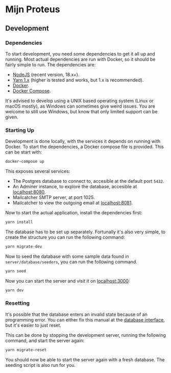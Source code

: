 # Mijn Proteus

## Development

### Dependencies

To start development, you need some dependencies to get it all up and running.
Most actual dependencies are run with Docker, so it should be fairly simple to run.
The dependencies are:

- [NodeJS](https://nodejs.org/) (recent version, 18.x+).
- [Yarn 1.x](https://yarnpkg.com/) (higher is tested and works, but 1.x is recommended).
- [Docker](https://www.docker.com/).
- [Docker Compose](https://docs.docker.com/compose/).

It's advised to develop using a UNIX based operating system (Linux or macOS mostly), as Windows can sometimes give weird issues.
You are welcome to still use Windows, but know that only limited support can be given.

### Starting Up

Development is done locally, with the services it depends on running with Docker.
To start the dependencies, a Docker compose file is provided.
This can be start with:

```bash
docker-compose up
```

This exposes several services:

- The Postgres database to connect to, accesible at the default port `5432`.
- An Adminer instance, to explore the database, accesible at [localhost:8080](http://localhost:8080).
- Mailcatcher SMTP server, at port 1025.
- Mailcatcher to view the outgoing email at [localhost:8081](http://localhost:8081).

Now to start the actual application, install the dependencies first:

```bash
yarn install
```

The database has to be set up separately.
Fortunally it's also very simple, to create the structure you can run the following command:

```bash
yarn migrate-dev
```

Now to seed the database with some sample data found in `server/database/seeders`, you can run the following command.

```bash
yarn seed
```

Now you can start the server and visit it on [localhost:3000](http://localhost:3000):

```bash
yarn dev
```

### Resetting

It's possible that the database enters an invalid state because of an programming error.
You can either fix this manual at the [database interface](http://localhost:8080), but it's easier to just reset.

This can be done by stopping the development server, running the following command, and start the server again:

```bash
yarn migrate-reset
```

You should now be able to start the server again with a fresh database.
The seeding script is also run for you.
